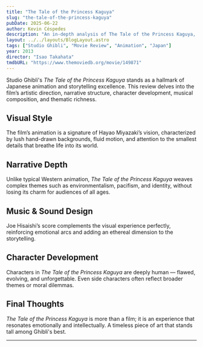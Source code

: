 ```yaml
---
title: "The Tale of the Princess Kaguya"
slug: "the-tale-of-the-princess-kaguya"
pubDate: 2025-06-22
author: Kevin Céspedes
description: "An in-depth analysis of The Tale of the Princess Kaguya, a Studio Ghibli masterpiece."
layout: ../../layouts/BlogLayout.astro
tags: ["Studio Ghibli", "Movie Review", "Animation", "Japan"]
year: 2013
director: "Isao Takahata"
tmdbURL: "https://www.themoviedb.org/movie/149871"
---
```

Studio Ghibli's *The Tale of the Princess Kaguya* stands as a hallmark of Japanese animation and storytelling excellence. This review delves into the film’s artistic direction, narrative structure, character development, musical composition, and thematic richness.

## Visual Style

The film’s animation is a signature of Hayao Miyazaki’s vision, characterized by lush hand-drawn backgrounds, fluid motion, and attention to the smallest details that breathe life into its world.

## Narrative Depth

Unlike typical Western animation, *The Tale of the Princess Kaguya* weaves complex themes such as environmentalism, pacifism, and identity, without losing its charm for audiences of all ages.

## Music & Sound Design

Joe Hisaishi’s score complements the visual experience perfectly, reinforcing emotional arcs and adding an ethereal dimension to the storytelling.

## Character Development

Characters in *The Tale of the Princess Kaguya* are deeply human — flawed, evolving, and unforgettable. Even side characters often reflect broader themes or moral dilemmas.

## Final Thoughts

*The Tale of the Princess Kaguya* is more than a film; it is an experience that resonates emotionally and intellectually. A timeless piece of art that stands tall among Ghibli's best.

---
